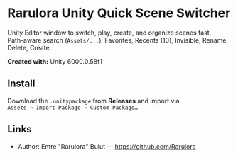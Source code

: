 # Rarulora Unity Quick Scene Switcher

Unity Editor window to switch, play, create, and organize scenes fast.  
Path-aware search (`Assets/...`), Favorites, Recents (10), Invisible, Rename, Delete, Create.

**Created with:** Unity 6000.0.58f1

## Install
Download the `.unitypackage` from **Releases** and import via  
`Assets → Import Package → Custom Package…`

## Links
- Author: Emre "Rarulora" Bulut — https://github.com/Rarulora
